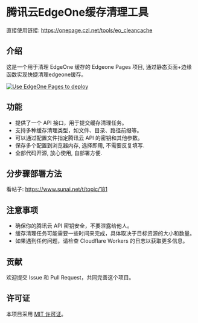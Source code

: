 # 腾讯云EdgeOne缓存清理工具

直接使用链接: https://onepage.czl.net/tools/eo_cleancache

## 介绍
这是一个用于清理 EdgeOne 缓存的 Edgeone Pages 项目, 通过静态页面+边缘函数实现快捷清理edgeone缓存。

[![Use EdgeOne Pages to deploy](https://cdnstatic.tencentcs.com/edgeone/pages/deploy.svg)](https://edgeone.ai/pages/new?repository-url=https://github.com/woodchen-ink/Edgeone_CleanCache)

## 功能

- 提供了一个 API 接口，用于提交缓存清理任务。
- 支持多种缓存清理类型，如文件、目录、路径前缀等。
- 可以通过配置文件指定腾讯云 API 的密钥和其他参数。
- 保存多个配置到浏览器内存, 选择即用, 不需要反复填写.
- 全部代码开源, 放心使用, 自部署方便.

## 分步骤部署方法

看帖子: https://www.sunai.net/t/topic/181

## 注意事项

- 确保你的腾讯云 API 密钥安全，不要泄露给他人。
- 缓存清理任务可能需要一些时间来完成，具体取决于目标资源的大小和数量。
- 如果遇到任何问题，请检查 Cloudflare Workers 的日志以获取更多信息。

## 贡献

欢迎提交 Issue 和 Pull Request，共同完善这个项目。

## 许可证

本项目采用 [MIT 许可证](LICENSE)。
